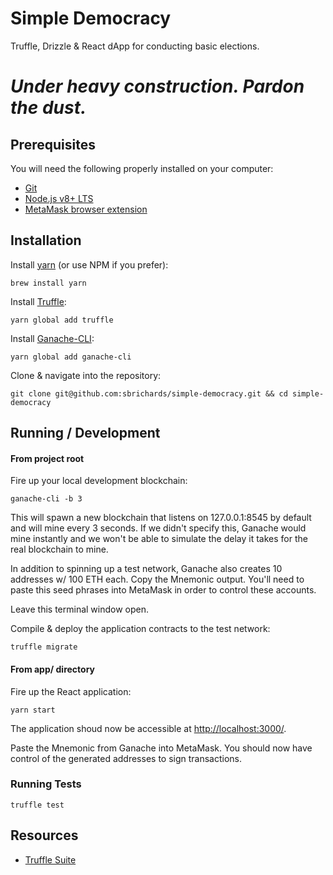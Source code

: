 # Simple Democracy

Truffle, Drizzle & React dApp for conducting basic elections.

# ***Under heavy construction. Pardon the dust.***

## Prerequisites

You will need the following properly installed on your computer:

- [Git](https://git-scm.com/)
- [Node.js v8+ LTS](https://nodejs.org/en/)
- [MetaMask browser extension](https://metamask.io/)

## Installation

Install [yarn](https://yarnpkg.com/lang/en/docs/install) (or use NPM if you prefer):

```
brew install yarn
```

Install [Truffle](https://truffleframework.com/truffle):

```
yarn global add truffle
```

Install [Ganache-CLI](https://github.com/trufflesuite/ganache-cli):

```
yarn global add ganache-cli
```

Clone & navigate into the repository:

```
git clone git@github.com:sbrichards/simple-democracy.git && cd simple-democracy
```

## Running / Development

#### From project root

Fire up your local development blockchain:

```
ganache-cli -b 3
```

This will spawn a new blockchain that listens on 127.0.0.1:8545 by default and will mine every 3 seconds. If we didn't specify this, Ganache would mine instantly and we won't be able to simulate the delay it takes for the real blockchain to mine.

In addition to spinning up a test network, Ganache also creates 10 addresses w/ 100 ETH each. Copy the Mnemonic output. You'll need to paste this seed phrases into MetaMask in order to control these accounts.

Leave this terminal window open.

Compile & deploy the application contracts to the test network:

```
truffle migrate
```

#### From app/ directory

Fire up the React application:

```
yarn start
```

The application shoud now be accessible at [http://localhost:3000/](http://localhost:3000/).

Paste the Mnemonic from Ganache into MetaMask. You should now have control of the generated addresses to sign transactions.

### Running Tests

```
truffle test
```

## Resources

- [Truffle Suite](https://www.truffleframework.com/)
